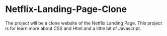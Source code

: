# Netflix-Landing-Page-Clone
The project will be a clone website of the Netflix Landing Page. This project is for learn more about CSS and Html and a little bit of Javascript. 
